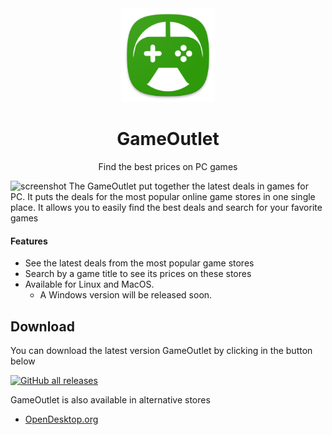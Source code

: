 <div align="center">
  <img width="150px" src="https://raw.githubusercontent.com/AppOutlet/GameOutlet/main/src/commonMain/resources/image/icon.png">
  <h1>GameOutlet</h1>
  <p>Find the best prices on PC games</p>
</div>

![screenshot](https://user-images.githubusercontent.com/10220064/232879665-a5344791-aaac-43ef-ae29-3f5c32f7f06b.png)
The GameOutlet put together the latest deals in games for PC. It puts the deals for the most popular online game stores in one single place. It allows you to easily find the best deals and search for your favorite games

#### Features
- See the latest deals from the most popular game stores
- Search by a game title to see its prices on these stores
- Available for Linux and MacOS.
    - A Windows version will be released soon.  

## Download
You can download the latest version GameOutlet by clicking in the button below

[![GitHub all releases](https://img.shields.io/github/downloads/AppOutlet/GameOutlet/total?color=%231B6D00&style=for-the-badge)](https://github.com/AppOutlet/GameOutlet/releases)

GameOutlet is also available in alternative stores
- [OpenDesktop.org](https://www.opendesktop.org/p/2025451)

